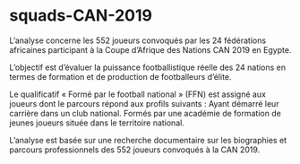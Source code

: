 # squads-CAN-2019
L’analyse concerne les 552 joueurs convoqués par les 24 fédérations africaines participant à la Coupe d’Afrique des Nations CAN 2019 en Egypte. 

L’objectif est d’évaluer la puissance footballistique réelle des 24 nations en termes de formation et de production de footballeurs d’élite.

Le qualificatif « Formé par le football national » (FFN) est assigné aux joueurs dont le parcours répond aux profils suivants :
Ayant démarré leur carrière dans un club national.
Formés par une académie de formation de jeunes joueurs située dans le territoire national. 

L’analyse est basée sur une recherche documentaire sur les biographies et parcours professionnels des 552 joueurs convoqués à la CAN 2019.
